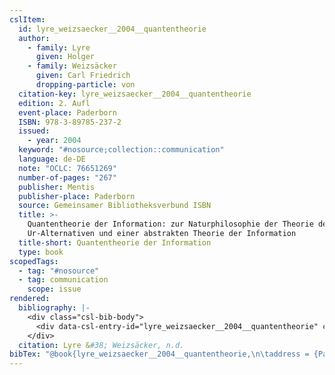 ```yaml
---
cslItem:
  id: lyre_weizsaecker__2004__quantentheorie
  author:
    - family: Lyre
      given: Holger
    - family: Weizsäcker
      given: Carl Friedrich
      dropping-particle: von
  citation-key: lyre_weizsaecker__2004__quantentheorie
  edition: 2. Aufl
  event-place: Paderborn
  ISBN: 978-3-89785-237-2
  issued:
    - year: 2004
  keyword: "#nosource;collection::communication"
  language: de-DE
  note: "OCLC: 76651269"
  number-of-pages: "267"
  publisher: Mentis
  publisher-place: Paderborn
  source: Gemeinsamer Bibliotheksverbund ISBN
  title: >-
    Quantentheorie der Information: zur Naturphilosophie der Theorie der
    Ur-Alternativen und einer abstrakten Theorie der Information
  title-short: Quantentheorie der Information
  type: book
scopedTags:
  - tag: "#nosource"
  - tag: communication
    scope: issue
rendered:
  bibliography: |-
    <div class="csl-bib-body">
      <div data-csl-entry-id="lyre_weizsaecker__2004__quantentheorie" class="csl-entry">Lyre, H., &#38; Weizsäcker, C. F. von. n.d.. <i>Quantentheorie der Information: zur Naturphilosophie der Theorie der Ur-Alternativen und einer abstrakten Theorie der Information</i> (2. Aufl). Mentis.</div>
    </div>
  citation: Lyre &#38; Weizsäcker, n.d.
bibTex: "@book{lyre_weizsaecker__2004__quantentheorie,\n\taddress = {Paderborn},\n\tauthor = {Lyre, Holger and Weizs{\\\" a}cker, Carl Friedrich},\n\tedition = {2. Aufl},\n\tnote = {OCLC: 76651269},\n\tpublisher = {Mentis},\n\ttitle = {Quantentheorie der {Information}: zur {Naturphilosophie} der {Theorie} der {Ur}-{Alternativen} und einer abstrakten {Theorie} der {Information}},\n}\n\n"
---
```

